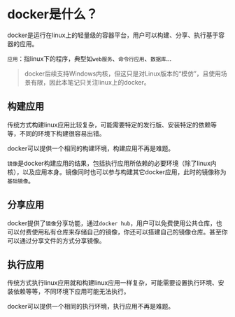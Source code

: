 
# docker是什么？

docker是运行在linux上的轻量级的容器平台，用户可以构建、分享、执行基于容器的应用。

`应用`：指linux下的程序，典型如`web服务`、`命令行应用`、`数据库`...

>docker后续支持Windows内核，但这只是对Linux版本的“模仿”，且使用场景有限，因此本笔记只关注linux上的docker。

## 构建应用

传统方式构建linux应用比较复杂，可能需要特定的发行版、安装特定的依赖等等，不同的环境下构建很容易出错。

docker可以提供一个相同的构建环境，构建应用不再是难题。

`镜像`是docker构建应用的结果，包括执行应用所依赖的必要环境（除了linux内核），以及应用本身。镜像同时也可以参与构建其它docker应用，此时的镜像称为`基础镜像`。

## 分享应用

docker提供了`镜像`分享功能，通过`docker hub`，用户可以免费使用公共仓库，也可以付费使用私有仓库来存储自己的镜像，你还可以搭建自己的镜像仓库。甚至你可以通过分享文件的方式分享镜像。

## 执行应用

传统方式执行linux应用就和构建linux应用一样复杂，可能需要设置执行环境、安装依赖等等，不同环境下应用可能无法执行。

docker可以提供一个相同的执行环境，执行应用不再是难题。



